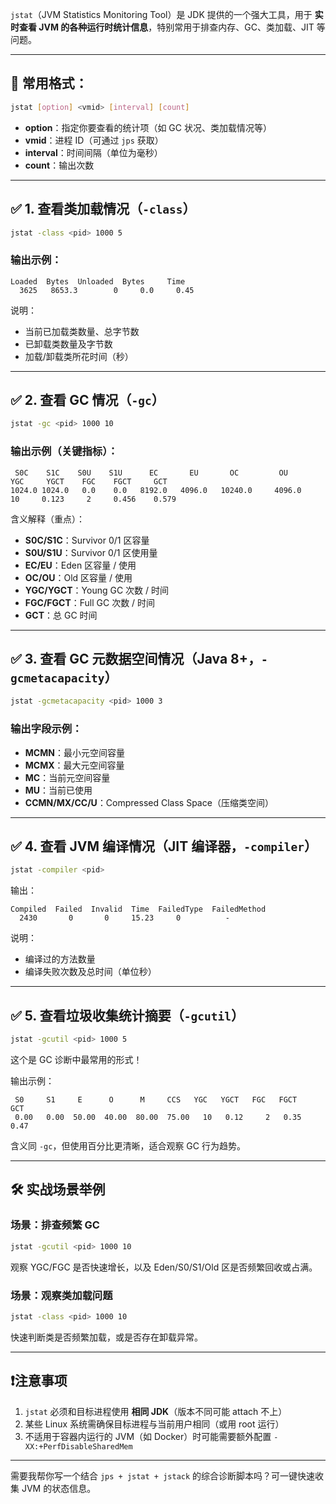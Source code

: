 `jstat`（JVM Statistics Monitoring Tool）是 JDK 提供的一个强大工具，用于 **实时查看 JVM 的各种运行时统计信息**，特别常用于排查内存、GC、类加载、JIT 等问题。

---

## 🔧 常用格式：

```bash
jstat [option] <vmid> [interval] [count]
```

* **option**：指定你要查看的统计项（如 GC 状况、类加载情况等）
* **vmid**：进程 ID（可通过 `jps` 获取）
* **interval**：时间间隔（单位为毫秒）
* **count**：输出次数

---

## ✅ 1. 查看类加载情况（`-class`）

```bash
jstat -class <pid> 1000 5
```

### 输出示例：

```
Loaded  Bytes  Unloaded  Bytes     Time
  3625   8653.3        0     0.0     0.45
```

说明：

* 当前已加载类数量、总字节数
* 已卸载类数量及字节数
* 加载/卸载类所花时间（秒）

---

## ✅ 2. 查看 GC 情况（`-gc`）

```bash
jstat -gc <pid> 1000 10
```

### 输出示例（关键指标）：

```
 S0C    S1C    S0U    S1U      EC       EU       OC         OU         YGC     YGCT    FGC    FGCT     GCT
1024.0 1024.0   0.0    0.0   8192.0   4096.0   10240.0     4096.0       10     0.123     2     0.456    0.579
```

含义解释（重点）：

* **S0C/S1C**：Survivor 0/1 区容量
* **S0U/S1U**：Survivor 0/1 区使用量
* **EC/EU**：Eden 区容量 / 使用
* **OC/OU**：Old 区容量 / 使用
* **YGC/YGCT**：Young GC 次数 / 时间
* **FGC/FGCT**：Full GC 次数 / 时间
* **GCT**：总 GC 时间

---

## ✅ 3. 查看 GC 元数据空间情况（Java 8+，`-gcmetacapacity`）

```bash
jstat -gcmetacapacity <pid> 1000 3
```

### 输出字段示例：

* **MCMN**：最小元空间容量
* **MCMX**：最大元空间容量
* **MC**：当前元空间容量
* **MU**：当前已使用
* **CCMN/MX/CC/U**：Compressed Class Space（压缩类空间）

---

## ✅ 4. 查看 JVM 编译情况（JIT 编译器，`-compiler`）

```bash
jstat -compiler <pid>
```

输出：

```
Compiled  Failed  Invalid  Time  FailedType  FailedMethod
  2430       0       0     15.23     0          -
```

说明：

* 编译过的方法数量
* 编译失败次数及总时间（单位秒）

---

## ✅ 5. 查看垃圾收集统计摘要（`-gcutil`）

```bash
jstat -gcutil <pid> 1000 5
```

这个是 GC 诊断中最常用的形式！

输出示例：

```
 S0     S1     E      O      M     CCS   YGC   YGCT   FGC   FGCT     GCT
 0.00   0.00  50.00  40.00  80.00  75.00   10   0.12     2   0.35     0.47
```

含义同 `-gc`，但使用百分比更清晰，适合观察 GC 行为趋势。

---

## 🛠 实战场景举例

### 场景：排查频繁 GC

```bash
jstat -gcutil <pid> 1000 10
```

观察 YGC/FGC 是否快速增长，以及 Eden/S0/S1/Old 区是否频繁回收或占满。

### 场景：观察类加载问题

```bash
jstat -class <pid> 1000 10
```

快速判断类是否频繁加载，或是否存在卸载异常。

---

## ❗注意事项

1. `jstat` 必须和目标进程使用 **相同 JDK**（版本不同可能 attach 不上）
2. 某些 Linux 系统需确保目标进程与当前用户相同（或用 root 运行）
3. 不适用于容器内运行的 JVM（如 Docker）时可能需要额外配置 `-XX:+PerfDisableSharedMem`

---

需要我帮你写一个结合 `jps + jstat + jstack` 的综合诊断脚本吗？可一键快速收集 JVM 的状态信息。
